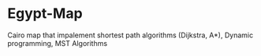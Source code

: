 # Egypt-Map
Cairo map that impalement  shortest path  algorithms (Dijkstra, A*), Dynamic programming, MST Algorithms
